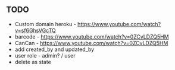 TODO
-----------
* Custom domain heroku - https://www.youtube.com/watch?v=sf6GhsVGcTQ
* barcode - https://www.youtube.com/watch?v=0ZCvLDZQ5HM
* CanCan - https://www.youtube.com/watch?v=0ZCvLDZQ5HM
* add created_by and updated_by
* user role - admin? / user
* delete as state

